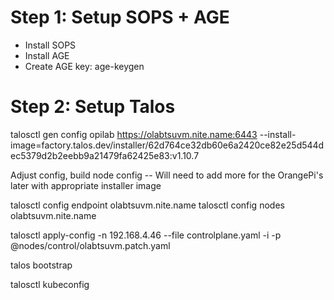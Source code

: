 # Step 1:   Setup SOPS + AGE
* Install SOPS
* Install AGE
* Create AGE key:   age-keygen


# Step 2:  Setup Talos

talosctl gen config opilab https://olabtsuvm.nite.name:6443 --install-image=factory.talos.dev/installer/62d764ce32db60e6a2420ce82e25d544dec5379d2b2eebb9a21479fa62425e83:v1.10.7

Adjust config, build node config -- Will need to add more for the OrangePi's later with appropriate installer image

talosctl  config endpoint olabtsuvm.nite.name
talosctl  config nodes olabtsuvm.nite.name


talosctl apply-config -n 192.168.4.46 --file controlplane.yaml -i -p @nodes/control/olabtsuvm.patch.yaml

talos bootstrap

talosctl kubeconfig
